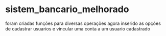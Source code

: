# sistem_bancario_melhorado
foram criadas funções para diversas operações  agora inserido as opções de cadastrar usuarios e vincular uma conta a um usuario cadastrado

